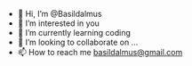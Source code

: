 - 👋 Hi, I’m @Basildalmus
- 👀 I’m interested in you
- 🌱 I’m currently learning coding 
- 💞️ I’m looking to collaborate on ...
- 📫 How to reach me basildalmus@gmail.com 

<!---
Basildalmus/Basildalmus is a ✨ special ✨ repository because its `README.md` (this file) appears on your GitHub profile.
You can click the Preview link to take a look at your changes.
--->
